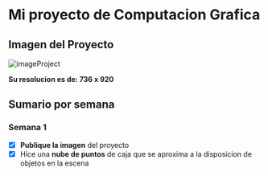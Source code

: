 # Mi proyecto de Computacion Grafica

## Imagen del Proyecto

<!-- ![imageProject](House.jpg "Habitacion a renderizar") -->
![imageProject](Apartament.jpg "Habitacion a Renderizar")

**Su resolucion es de: 736 x 920**

## Sumario por semana

### Semana 1

- [x] __Publique la imagen__ del proyecto
- [x] Hice una __nube de puntos__ de caja que se aproxima a la disposicion de objetos en la escena
